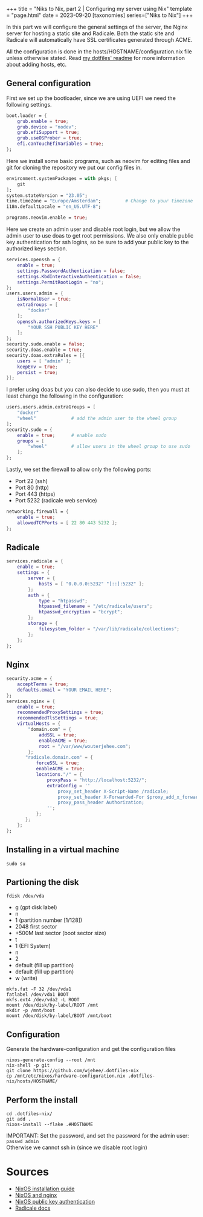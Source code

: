 +++
title = "Niks to Nix, part 2 | Configuring my server using Nix"
template = "page.html"
date = 2023-09-20
[taxonomies]
series=["Niks to Nix"]
+++

In this part we will configure the general settings of the server, the Nginx server for hosting a static site and Radicale.
Both the static site and Radicale will automatically have SSL certificates generated through ACME.

All the configuration is done in the hosts/HOSTNAME/configuration.nix file unless otherwise stated.
Read [my dotfiles' readme](https://github.com/WJehee/.dotfiles-nix) for more information about adding hosts, etc.

## General configuration

First we set up the bootloader, since we are using UEFI we need the following settings.
```nix
boot.loader = {
    grub.enable = true;
    grub.device = "nodev";
    grub.efiSupport = true;
    grub.useOSProber = true;
    efi.canTouchEfiVariables = true;
};
```

Here we install some basic programs, such as neovim for editing files and git for cloning the repository we put our config files in.

```nix
environment.systemPackages = with pkgs; [
    git
];
system.stateVersion = "23.05";
time.timeZone = "Europe/Amsterdam";         # Change to your timezone
i18n.defaultLocale = "en_US.UTF-8";

programs.neovim.enable = true;
```

Here we create an admin user and disable root login, but we allow the admin user to use doas to get root permissions.
We also only enable public key authentication for ssh logins, so be sure to add your public key to the authorized keys section.

```nix
services.openssh = {
    enable = true;
    settings.PasswordAuthentication = false;
    settings.KbdInteractiveAuthentication = false;
    settings.PermitRootLogin = "no";
};
users.users.admin = {
    isNormalUser = true;
    extraGroups = [
        "docker"
    ];
    openssh.authorizedKeys.keys = [
        "YOUR SSH PUBLIC KEY HERE"
    ];
};
security.sudo.enable = false;
security.doas.enable = true;
security.doas.extraRules = [{
    users = [ "admin" ];
    keepEnv = true;
    persist = true;
}];
```

I prefer using doas but you can also decide to use sudo, then you must at least change the following in the configuration:

```nix
users.users.admin.extraGroups = [
    "docker"
    "wheel"             # add the admin user to the wheel group
];
security.sudo = {
    enable = true;      # enable sudo
    groups = [
        "wheel"         # allow users in the wheel group to use sudo
    ];
};
```

Lastly, we set the firewall to allow only the following ports:
- Port 22 (ssh)
- Port 80 (http)
- Port 443 (https)
- Port 5232 (radicale web service)

```nix
networking.firewall = {
    enable = true;
    allowedTCPPorts = [ 22 80 443 5232 ];
};
```

## Radicale

```nix
services.radicale = {
    enable = true;
    settings = {
        server = {
            hosts = [ "0.0.0.0:5232" "[::]:5232" ];
        };
        auth = {
            type = "htpasswd";
            htpasswd_filename = "/etc/radicale/users";
            htpasswd_encryption = "bcrypt";
        };
        storage = {
            filesystem_folder = "/var/lib/radicale/collections";
        };
    };
};
```

## Nginx

```nix
security.acme = {
    acceptTerms = true;
    defaults.email = "YOUR EMAIL HERE";
};
services.nginx = {
    enable = true;
    recommendedProxySettings = true;
    recommendedTlsSettings = true;
    virtualHosts = {
        "domain.com" = {
            addSSL = true;
            enableACME = true;
            root = "/var/www/wouterjehee.com";
        };
       "radicale.domain.com" = {
           forceSSL = true;
           enableACME = true;
           locations."/" = {
               proxyPass = "http://localhost:5232/";
               extraConfig = ''
                   proxy_set_header X-Script-Name /radicale;
                   proxy_set_header X-Forwarded-For $proxy_add_x_forwarded_for;
                   proxy_pass_header Authorization;
               '';
           };
       };
    };
};
```

## Installing in a virtual machine

```
sudo su
```

## Partioning the disk
```
fdisk /dev/vda
```

- g (gpt disk label)
- n
- 1 (partition number [1/128])
- 2048 first sector
- +500M last sector (boot sector size)
- t
- 1 (EFI System)
- n
- 2
- default (fill up partition)
- default (fill up partition)
- w (write)

```
mkfs.fat -F 32 /dev/vda1
fatlabel /dev/vda1 BOOT
mkfs.ext4 /dev/vda2 -L ROOT
mount /dev/disk/by-label/ROOT /mnt
mkdir -p /mnt/boot
mount /dev/disk/by-label/BOOT /mnt/boot
```

## Configuration
Generate the hardware-configuration and get the configuration files
```
nixos-generate-config --root /mnt
nix-shell -p git
git clone https://github.com/wjehee/.dotfiles-nix
cp /mnt/etc/nixos/hardware-configuration.nix .dotfiles-nix/hosts/HOSTNAME/
```

## Perform the install
```
cd .dotfiles-nix/
git add .
nixos-install --flake .#HOSTNAME
```

IMPORTANT: Set the password, and set the password for the admin user: `passwd admin`  
Otherwise we cannot ssh in (since we disable root login)

# Sources

- [NixOS installation guide](https://nixos.wiki/wiki/NixOS_Installation_Guide)
- [NixOS and nginx](https://nixos.wiki/wiki/Nginx)
- [NixOS public key authentication](https://nixos.wiki/wiki/SSH_public_key_authentication)
- [Radicale docs](https://radicale.org/v3.html)


